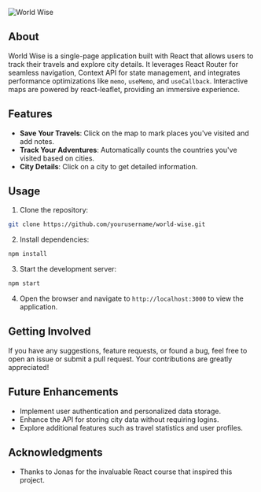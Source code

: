 
![World Wise](https://worldwise-jonas.netlify.app/logo.png)

## About

World Wise is a single-page application built with React that allows users to track their travels and explore city details. It leverages React Router for seamless navigation, Context API for state management, and integrates performance optimizations like `memo`, `useMemo`, and `useCallback`. Interactive maps are powered by react-leaflet, providing an immersive experience.

## Features

- **Save Your Travels**: Click on the map to mark places you've visited and add notes.
- **Track Your Adventures**: Automatically counts the countries you've visited based on cities.
- **City Details**: Click on a city to get detailed information.

## Usage

1. Clone the repository:

```bash
git clone https://github.com/yourusername/world-wise.git
```

2. Install dependencies:

```bash
npm install
```

3. Start the development server:

```bash
npm start
```

4. Open the browser and navigate to `http://localhost:3000` to view the application.

## Getting Involved

If you have any suggestions, feature requests, or found a bug, feel free to open an issue or submit a pull request. Your contributions are greatly appreciated!

## Future Enhancements

- Implement user authentication and personalized data storage.
- Enhance the API for storing city data without requiring logins.
- Explore additional features such as travel statistics and user profiles.

## Acknowledgments

- Thanks to Jonas for the invaluable React course that inspired this project.
